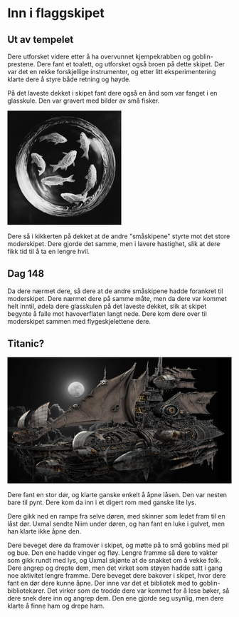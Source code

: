 # Inn i flaggskipet

## Ut av tempelet

Dere utforsket videre etter å ha overvunnet kjempekrabben og goblin-prestene. Dere fant et toalett, og utforsket også broen på dette skipet. Der var det en rekke forskjellige instrumenter, og etter litt eksperimentering klarte dere å styre både retning og høyde. 

På det laveste dekket i skipet fant dere også en ånd som var fanget i en glasskule. Den var gravert med bilder av små fisker. 

![Fiskeånd](images/engraved_glass_ball.png)

Dere så i kikkerten på dekket at de andre "småskipene" styrte mot det store moderskipet. Dere gjorde det samme, men i lavere hastighet, slik at dere fikk tid til å ta en lengre hvil.

## Dag 148

 Da dere nærmet dere, så dere at de andre småskipene hadde forankret til moderskipet. Dere nærmet dere på samme måte, men da dere var kommet helt inntil, ødela dere glasskulen på det laveste dekket, slik at skipet begynte å falle mot havoverflaten langt nede. Dere kom dere over til moderskipet sammen med flygeskjelettene dere. 

## Titanic?

![Flaggskip](images/flagship_final.png)

Dere fant en stor dør, og klarte ganske enkelt å åpne låsen. Den var nesten bare til pynt. Dere kom da inn i et digert rom med ganske lite lys. 

Dere gikk ned en rampe fra selve døren, med skinner som ledet fram til en låst dør. Uxmal sendte Niim under døren, og han fant en luke i gulvet, men han klarte ikke åpne den.

Dere beveget dere da framover i skipet, og møtte på to små goblins med pil og bue. Den ene hadde vinger og fløy. Lengre framme så dere to vakter som gikk rundt med lys, og Uxmal skjønte at de snakket om å vekke folk. Dere angrep og drepte dem, men det virket som støyen hadde satt i gang noe aktivitet lengre framme. Dere beveget dere bakover i skipet, hvor dere fant en dør dere kunne åpne. Der inne var det et bibliotek med to goblin-bibliotekarer. Det virker som de trodde dere var kommet for å lese bøker, så dere snek dere inn og angrep dem. Den ene gjorde seg usynlig, men dere klarte å finne ham og drepe ham.


